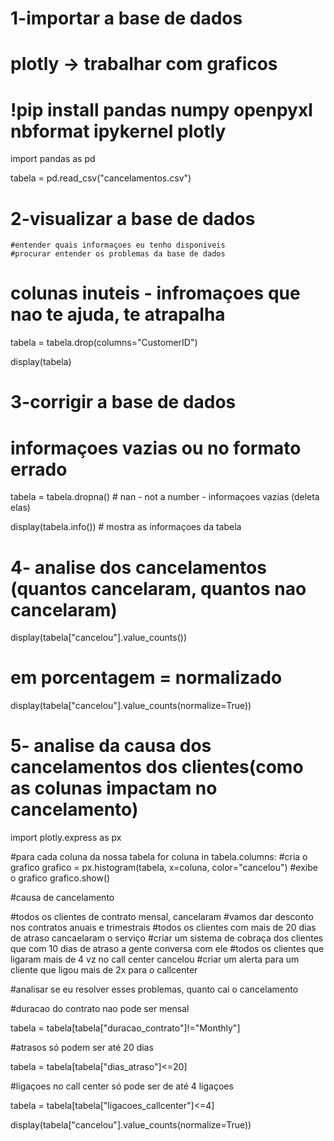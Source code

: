 # 1-importar a base de dados
# plotly -> trabalhar com graficos 
# !pip install pandas numpy openpyxl nbformat ipykernel plotly

 import pandas as pd

 tabela = pd.read_csv("cancelamentos.csv")

# 2-visualizar a base de dados
    #entender quais informaçoes eu tenho disponiveis
    #procurar entender os problemas da base de dados

# colunas inuteis - infromaçoes que nao te ajuda, te atrapalha
 tabela = tabela.drop(columns="CustomerID")

 display(tabela)

# 3-corrigir a base de dados

# informaçoes vazias ou no formato errado

 tabela = tabela.dropna() # nan - not a number - informaçoes vazias (deleta elas)

 display(tabela.info()) # mostra as informaçoes da tabela

# 4- analise dos cancelamentos (quantos cancelaram, quantos nao cancelaram)

 display(tabela["cancelou"].value_counts())

# em porcentagem = normalizado

 display(tabela["cancelou"].value_counts(normalize=True))

# 5- analise da causa dos cancelamentos dos clientes(como as colunas impactam no cancelamento) 
 import plotly.express as px

#para cada coluna da nossa tabela
for coluna in tabela.columns:
    #cria o grafico
    grafico = px.histogram(tabela, x=coluna, color="cancelou")
    #exibe o grafico
    grafico.show()

#causa de cancelamento 

#todos os clientes de contrato mensal, cancelaram
    #vamos dar desconto nos contratos anuais e trimestrais
#todos os clientes com mais de 20 dias de atraso cancaelaram o serviço
    #criar um sistema de cobraça dos clientes que com  10 dias de atraso a gente conversa com ele
#todos os clientes que ligaram mais de 4 vz no call center cancelou
    #criar um alerta para um cliente que ligou mais de 2x para o callcenter

#analisar se eu resolver esses problemas, quanto cai o cancelamento

#duracao do contrato nao pode ser mensal

 tabela = tabela[tabela["duracao_contrato"]!="Monthly"]

#atrasos só podem ser até 20 dias

 tabela = tabela[tabela["dias_atraso"]<=20]

#ligaçoes no call center só pode ser de até 4 ligaçoes

 tabela = tabela[tabela["ligacoes_callcenter"]<=4]


 display(tabela["cancelou"].value_counts(normalize=True))